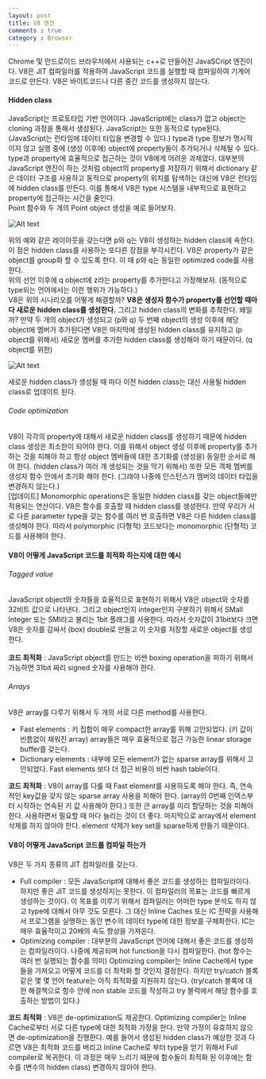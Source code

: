 ```yaml
---
layout: post
title: V8 엔진
comments : true
category : Browser
---
```


Chrome 및 안드로이드 브라우저에서 사용되는 c++로 만들어진 JavaSCript 엔진이다. V8은 JIT 컴파일러를 적용하여 JavaScript 코드를 실행할 때 컴파일하여 기계어 코드로 만든다. V8은 바이트코드나 다른 중간 코드를 생성하지 않는다.

#### Hidden class 
JavaScript는 프로토타입 기반 언어이다. JavaScript에는 class가 없고 object는 cloning 과정을 통해서 생성된다. JavaScript는 또한 동적으로 type된다. (JavaScript는 런타임에 데이터 타입을 변경할 수 있다.) type과 type 정보가 명시적이지 않고 실행 중에 (생성 이후에) object에 property들이 추가되거나 삭제될 수 있다. type과 property에 효율적으로 접근하는 것이 V8에게 어려운 과제였다. 대부분의 JavaScript 엔진이 하는 것처럼  object의 property를 저장하기 위해서 dictionary 같은 데이터 구조를 사용하고 동적으로 property의 위치를 탐색하는 대신에 V8은 런타임에 hidden class를 만든다. 이를 통해서 V8은 type 시스템을 내부적으로 표현하고 property에 접근하는 시간을 줄인다.
<br/>
Point 함수와 두 개의 Point object 생성을 예로 들어보자.

![Alt text](https://github.com/3ffr3s/3ffr3s.github.io/tree/master/img/hidden_class.JPG)

위의 예와 같은 레이아웃을 갖는다면 p와 q는 V8이 생성하는 hidden class에 속한다. 이 점은 hidden class를 사용하는 또다른 장점을 부각시킨다. V8은 property가 같은 object를 group화 할 수 있도록 한다. 이 때 p와 q는 동일한 optimized code를 사용한다. 
<br/>
위의 선언 이후에 q object에 z라는 property를 추가한다고 가정해보자. (동적으로 type되는 언어에서는 이런 행위가 가능하다.)
<br/>
V8은 위의 시나리오를 어떻게 해결할까? __V8은 생성자 함수가 property를 선언할 때마다 새로운 hidden class를 생성한다.__ 그리고 hidden class의 변화를 추적한다. 왜일까? 만약 두 개의 object가 생성되고 (p와 q) 두 번째 object의 생성 이후에 해당 object에 멤버가 추가된다면 V8은 마지막에 생성된 hidden class를 유지하고 (p object를 위해서) 새로운 멤버를 추가한 hidden class를 생성해야 하기 때문이다. (q object를 위한)   

![Alt text](https://github.com/3ffr3s/3ffr3s.github.io/tree/master/img/hidden_class2.JPG)

새로운 hidden class가 생성될 때 마다 이전 hidden class는 대신 사용될 hidden class로 업데이트 된다.  

###### Code optimization
V8이 각각의 property에 대해서 새로운 hidden class를 생성하기 때문에 hidden class 생성은 최소한이 되어야 한다. 이를 위해서 object 생성 이후에 property를 추가하는 것을 피해야 하고 항상 object 멤버들에 대한 초기화를 (생성을) 동일한 순서로 해야 한다. (hidden class가 여러 개 생성되는 것을 막기 위해서) 또한 모든 객체 멤버를 생성자 함수 안에서 초기화 해야 한다. (그래야 나중에 인스턴스가 멤버의 데이터 타입을 변경하지 않는다.)
<br/>
[업데이트]  Monomorphic operations은 동일한 hidden class를 갖는 object들에만 적용되는 연산이다. V8은 함수를 호출할 때 hidden class를 생성한다. 만약 우리가 서로 다른 parameter type을 갖는 함수를 여러 번 호출하면 V8은 다른 hidden class를 생성해야 한다. 따라서 polymorphic (다형적) 코드보다는 monomorphic (단형적) 코드를 사용해야 한다. 

#### V8이 어떻게 JavaScript 코드를 최적화 하는지에 대한 예시 
###### Tagged value
JavaScript object와 숫자들을 효율적으로 표현하기 위해서 V8은 object와 숫자를 32비트 값으로 나타낸다. 그리고 object인지 integer인지 구분하기 위해서 SMall Integer 또는 SMI라고 불리는 1bit 플래그를 사용한다. 따라서 숫자값이 31bit보다 크면 V8은 숫자를 감싸서 (box) double로 만들고 이 숫자를 저장할 새로운 object를 생성한다. 
<br/><br/>
__코드 최적화__ : JavaScript object를 만드는 비싼 boxing operation을 피하기 위해서 가능하면 31bit 짜리 signed 숫자를 사용해야 한다.
###### Arrays
V8은 array를 다루기 위해서 두 개의 서로 다른 method를 사용한다. 
- Fast elements : 키 집합이 매우 compact한 array를 위해 고안되었다. (키 값이 빈틈없이 채워진 array) array들은 매우 효율적으로 접근 가능한 linear storage buffer를 갖는다.
- Dictionary elements : 내부에 모든 element가 없는 sparse array를 위해서 고안되었다. Fast elements 보다 더 접근 비용이 비싼 hash table이다.

__코드 최적화__ : V8이 array를 다룰 때 Fast element를 사용하도록 해야 한다. 즉, 연속적인 key값을 갖지 않는 sparse array 사용을 피해야 한다. (array의 0번째 인덱스부터 시작하는 연속된 키 값 사용해야 한다.) 또한 큰 array를 미리 할당하는 것을 피해야 한다. 사용하면서 필요할 때 마다 늘리는 것이 더 좋다. 마지막으로 array에서 element 삭제를 하지 않아야 한다. element 삭제가 key set을 sparse하게 만들기 때문이다. 

#### V8이 어떻게 JavaScript 코드를 컴파일 하는가
V8은 두 가지 종류의 JIT 컴파일러를 갖는다.
- Full compiler : 모든 JavaScript에 대해서 좋은 코드를 생성하는 컴파일러이다. 하지만 좋은 JIT 코드를 생성하지는 못한다. 이 컴파일러의 목표는 코드를 빠르게 생성하는 것이다. 이 목표를 이루기 위해서 컴파일러는 어떠한 type 분석도 하지 않고 type에 대해서 아무 것도 모른다. 그 대신 Inline Caches 또는 IC 전략을 사용해서 프로그램을 실행하는 동안 변수의 데이터 type에 대한 정보를 구체화한다. IC는 매우 효율적이고 20배의 속도 향상을 가져온다. 
- Optimizing compiler : 대부분의 JavaScript 언어에 대해서 좋은 코드를 생성하는 컴파일러이다. 나중에 제공되며 hot function을 다시 컴파일한다. (hot 함수는 여러 번 실행되는 함수를 의미) Optimizing compiler는 Inline Cache에서 type들을 가져오고 어떻게 코드를 더 최적화 할 것인지 결정한다. 하지만 try/catch 블록같은 몇 몇 언어 feature는 아직 최적화를 지원하지 않는다. (try/catch 블록에 대한 해결책으로 함수 안에 non stable 코드를 작성하고 try 블럭에서 해당 함수를 호출하는 방법이 있다.)

__코드 최적화__ : V8은 de-optimization도 제공한다. Optimizing compiler는 Inline Cache로부터 서로 다른 type에 대한 최적화 가정을 한다. 만약 가정이 유효하지 않으면 de-optimization을 진행한다. 예를 들어서 생성된 hidden class가 예상한 것과 다르면 V8은 최적화 코드를 버리고 Inline Cache로 부터 type을 얻기 위해서 Full compiler로 복귀한다. 이 과정은 매우 느리기 때문에 함수들이 최적화 된 이후에는 함수를 (변수의 hidden class) 변경하지 않아야 한다. 
